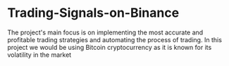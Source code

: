 # Trading-Signals-on-Binance
The project's main focus is on implementing the most accurate and profitable trading strategies and automating the process of trading. In this project we would be using Bitcoin cryptocurrency as it is known for its volatility in the market
